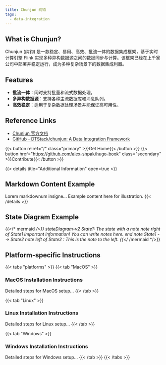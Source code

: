 ```yaml
---
title: Chunjun 纯钧
tags:
  - data-integration
---
```


## What is Chunjun?

Chunjun (纯钧) 是一款稳定、易用、高效、批流一体的数据集成框架，基于实时计算引擎 Flink 实现多种异构数据源之间的数据同步与计算。该框架已经在上千家公司中部署并稳定运行，成为多种复杂场景下的数据集成利器。

## Features
- **批流一体**：同时支持批量和流式数据处理。
- **多异构数据源**：支持各种主流数据库和消息队列。
- **高效稳定**：适用于复杂数据处理场景并能保证高可用性。

## Reference Links
- [Chunjun 官方文档](https://dtstack.github.io/chunjun)
- [GitHub - DTStack/chunjun: A Data Integration Framework](https://github.com/DTStack/chunjun)

{{< button relref="/" class="primary" >}}Get Home{{< /button >}}
{{< button href="https://github.com/alex-shpak/hugo-book" class="secondary" >}}Contribute{{< /button >}}

{{< details title="Additional Information" open=true >}}
## Markdown Content Example
Lorem markdownum insigne... Example content here for illustration.
{{< /details >}}

## State Diagram Example
{{</* mermaid */>}}
stateDiagram-v2
    State1: The state with a note
    note right of State1
        Important information! You can write
        notes here.
    end note
    State1 --> State2
    note left of State2 : This is the note to the left.
{{</* /mermaid */>}}

## Platform-specific Instructions
{{< tabs "platforms" >}}
{{< tab "MacOS" >}}
### MacOS Installation Instructions
Detailed steps for MacOS setup...
{{< /tab >}}

{{< tab "Linux" >}}
### Linux Installation Instructions
Detailed steps for Linux setup...
{{< /tab >}}

{{< tab "Windows" >}}
### Windows Installation Instructions
Detailed steps for Windows setup...
{{< /tab >}}
{{< /tabs >}}
